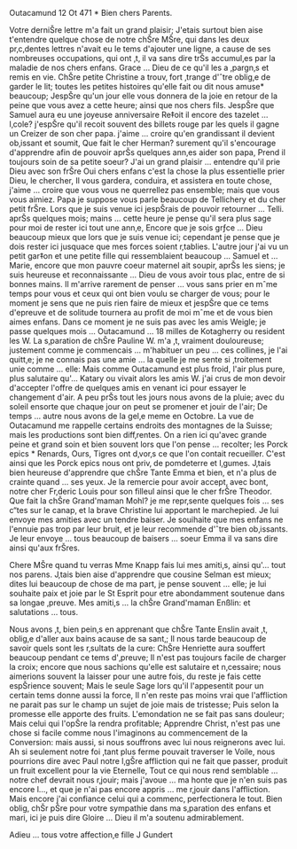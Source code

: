  Outacamund 12 Ot 471
 <Tuesday>*
Bien chers Parents.

Votre derniŠre lettre m'a fait un grand plaisir; J'etais surtout bien aise t'entendre quelque chose de notre chŠre MŠre, qui dans les deux pr‚c‚dentes lettres n'avait eu le tems d'ajouter une ligne, a cause de ses nombreuses occupations, qui ont ‚t‚ il va sans dire trŠs accumul‚es par la maladie de nos chers enfans. Grace … Dieu de ce qu'il les a ‚pargn‚s et remis en vie. ChŠre petite Christine a trouv‚ fort ‚trange d'ˆtre oblig‚e de garder le lit; toutes les petites histoires qu'elle fait ou dit nous amuse<nt>* beaucoup; JespŠre qu'un jour elle vous donnera de la joie en retour de la peine que vous avez a cette heure; ainsi que nos chers fils. JespŠre que Samuel aura eu une joyeuse anniversaire Re‡oit il encore des tazelet … l‚cole? j'espŠre qu'il recoit souvent des billets rouge par les quels il gagne un Creizer de son cher papa. j'aime … croire qu'en grandissant il devient ob‚issant et soumit, Que fait le cher Herman? surement qu'il s'encourage d'apprendre afin de pouvoir aprŠs quelques ann‚es aider son papa, Prend il toujours soin de sa petite soeur? J'ai un grand plaisir … entendre qu'il prie Dieu avec son frŠre Oui chers enfans c'est la chose la plus essentielle prier Dieu, le chercher, Il vous gardera, conduira, et assistera en toute chose, j'aime … croire que vous vous ne querrellez pas ensemble; mais que vous vous aimiez. Papa je suppose vous parle beaucoup de Tellichery et du cher petit frŠre. Lors que je suis venue ici jespŠrais de pouvoir retourner … Telli. aprŠs quelques mois; mains … cette heure je pense qu'il sera plus sage pour moi de rester ici tout une ann‚e, Encore que je sois grƒce … Dieu beaucoup mieux que lors que je suis venue ici; cependant je pense que je dois rester ici jusquace que mes forces soient r‚tablies. L'autre jour j'ai vu un petit gar‡on et une petite fille qui ressemblaient beaucoup … Samuel et … Marie, encore que mon pauvre coeur maternel ait soupir‚ aprŠs les siens; je suis heureuse et reconnaissante … Dieu de vous avoir tous plac‚ entre de si bonnes mains. Il m'arrive rarement de penser … vous sans prier en mˆme temps pour vous et ceux qui ont bien voulu se charger de vous; pour le moment je sens que ne puis rien faire de mieux et jespŠre que ce tems d'epreuve et de solitude tournera au profit de moi mˆme et de vous bien aimes enfans. Dans ce moment je ne suis pas avec les amis Weigle; je passe quelques mois … Outacamund … 18 milles de Kotagherry ou resident les W. La s‚paration de chŠre Pauline W. m'a ‚t‚ vraiment douloureuse; justement comme je commencais … m'habituer un peu … ces collines, je l'ai quitt‚e; je ne connais pas une amie … la quelle je me sente si ‚troitement unie comme … elle: Mais comme Outacamund est plus froid, l'air plus pure, plus salutaire qu'… Katary ou vivait alors les amis W. j'ai crus de mon devoir d'accepter l'offre de quelques amis en venant ici pour essayer le changement d'air. A peu prŠs tout les jours nous avons de la pluie; avec du soleil ensorte que chaque jour on peut se promener et jouir de l'air; De temps … autre nous avons de la gel‚e meme en Octobre. La vue de Outacamund me rappelle certains endroits des montagnes de la Suisse; mais les productions sont bien diff‚rentes. On a rien ici qu'avec grande peine et grand soin et bien souvent lors que l'on pense … recolter; les Porck epics <Stachelschweine>* Renards, Ours, Tigres ont d‚vor‚s ce que l'on contait recueiller. C'est ainsi que les Porck epics nous ont priv‚ de pomdeterre et l‚gumes. 
J‚tais bien heureuse d'apprendre que chŠre Tante Emma et bien, et n'a plus de crainte quand … ses yeux. Je la remercie pour avoir accept‚ avec bont‚ notre cher Fr‚deric Louis pour son filleul ainsi que le cher frŠre Theodor. Que fait la chŠre Grand'maman Mohl? je me repr‚sente quelques fois … ses c“tes sur le canap‚ et la brave Christine lui apportant le marchepied. Je lui envoye mes amities avec un tendre baiser. Je souihaite que mes enfans ne l'ennuie pas trop par leur bruit, et je leur recommende d'ˆtre bien ob‚issants. Je leur envoye … tous beaucoup de baisers … soeur Emma il va sans dire ainsi qu'aux frŠres.

Chere MŠre quand tu verras Mme Knapp fais lui mes amiti‚s, ainsi qu'… tout nos parens. J‚tais bien aise d'apprendre que cousine Selman est mieux; dites lui beaucoup de chose de ma part, je pense souvent … elle; je lui souhaite paix et joie par le St Esprit pour etre abondamment soutenue dans sa longae ‚preuve. Mes amiti‚s … la chŠre Grand'maman Enßlin: et salutations … tous.

Nous avons ‚t‚ bien pein‚s en apprenant que chŠre Tante Enslin avait ‚t‚ oblig‚e d'aller aux bains acause de sa sant‚; Il nous tarde beaucoup de savoir quels sont les r‚sultats de la cure: ChŠre Henriette aura souffert beaucoup pendant ce tems d'‚preuve; Il n'est pas toujours facile de charger la croix; encore que nous sachions qu'elle est salutaire et n‚cessaire; nous aimerions souvent la laisser pour une autre fois, du reste je fais cette espŠrience souvent; Mais le seule Sage lors qu'il l'appesentit pour un certain tems donne aussi la force, Il n'en reste pas moins vrai que l'affliction ne parait pas sur le champ un sujet de joie mais de tristesse; Puis selon la promesse elle apporte des fruits. L'emondation ne se fait pas sans douleur; Mais celui qui l'opŠre la rendra profitable; Apprendre Christ, n'est pas une chose si facile comme nous l'imaginons au commencement de la Conversion: mais aussi, si nous souffrons avec lui nous reignerons avec lui. Ah si seulement notre foi ‚tant plus ferme pouvait traverser le Voile, nous pourrions dire avec Paul notre l‚gŠre affliction qui ne fait que passer, produit un fruit excellent pour la vie Eternelle, Tout ce qui nous rend semblable … notre chef devrait nous r‚jouir; mais j'avoue … ma honte que je n'en suis pas encore l…, et que je n'ai pas encore appris … me r‚jouir dans l'affliction. Mais encore j'ai confiance celui qui a commenc‚ perfectionera le tout. Bien oblig‚ chŠr pŠre pour votre sympathie dans ma s‚paration des enfans et mari, ici je puis dire Gloire … Dieu il m'a soutenu admirablement.

Adieu … tous votre affection‚e fille
 J Gundert

